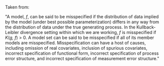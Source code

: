 Taken from: 

"A model, _f_, can be said to be misspecified if the distribution of data implied by the model (under best possible parameterization) differs in any way from the distribution of data under the true generating process. In the Kullback-Leibler divergence setting within which we are working, _f_ is misspecified if _K_(_g, f_) > 0. A model set can be said to be misspecified if all of its member models are misspecified. Misspecification can have a host of causes, including omission of real covariates, inclusion of spurious covariates, incorrect specification of functional form, incorrect specification of process error structure, and incorrect specification of measurement error structure."


